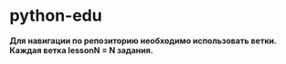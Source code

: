 # python-edu

**Для навигации по репозиторию необходимо использовать ветки. Каждая ветка lessonN = N задания.**
